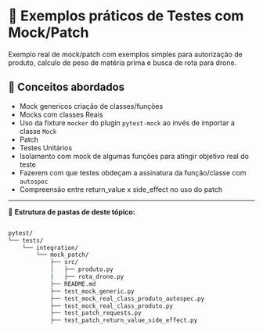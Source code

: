 # 🧪 Exemplos práticos de Testes com Mock/Patch

Exemplo real de mock/patch com exemplos simples para autorização de produto, calculo de peso de matéria prima e busca de rota para drone.

## 📘 Conceitos abordados

- Mock genericos criação de classes/funções
- Mocks com classes Reais
- Uso da fixture `mocker` do plugin `pytest-mock` ao invés de importar a classe `Mock`
- Patch
- Testes Unitários
- Isolamento com mock de algumas funções para atingir objetivo real do teste
- Fazerem com que testes obdeçam a assinatura da função/classe com `autospec`
- Compreensão entre return_value x side_effect no uso do patch
---

📂 **Estrutura de pastas de deste tópico:**

```sh

pytest/
└── tests/
    └── integration/
        └── mock_patch/
            ├── src/
            │   ├── produto.py
            |   ├── rota_drone.py
            ├── README.md
            ├── test_mock_generic.py
            ├── test_mock_real_class_produto_autospec.py
            ├── test_mock_real_class_produto.py
            ├── test_patch_requests.py
            ├── test_patch_return_value_side_effect.py

```